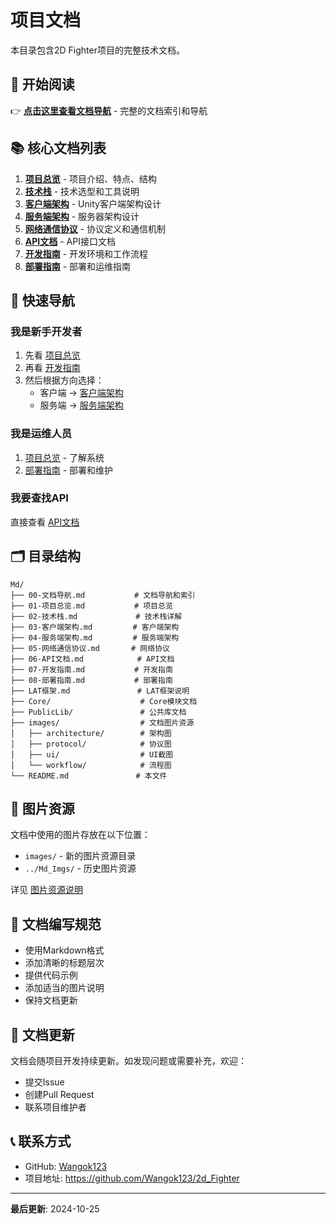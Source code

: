# 项目文档

本目录包含2D Fighter项目的完整技术文档。

## 📖 开始阅读

👉 **[点击这里查看文档导航](./00-文档导航.md)** - 完整的文档索引和导航

## 📚 核心文档列表

1. **[项目总览](./01-项目总览.md)** - 项目介绍、特点、结构
2. **[技术栈](./02-技术栈.md)** - 技术选型和工具说明
3. **[客户端架构](./03-客户端架构.md)** - Unity客户端架构设计
4. **[服务端架构](./04-服务端架构.md)** - 服务器架构设计
5. **[网络通信协议](./05-网络通信协议.md)** - 协议定义和通信机制
6. **[API文档](./06-API文档.md)** - API接口文档
7. **[开发指南](./07-开发指南.md)** - 开发环境和工作流程
8. **[部署指南](./08-部署指南.md)** - 部署和运维指南

## 🎯 快速导航

### 我是新手开发者
1. 先看 [项目总览](./01-项目总览.md)
2. 再看 [开发指南](./07-开发指南.md)
3. 然后根据方向选择：
   - 客户端 → [客户端架构](./03-客户端架构.md)
   - 服务端 → [服务端架构](./04-服务端架构.md)

### 我是运维人员
1. [项目总览](./01-项目总览.md) - 了解系统
2. [部署指南](./08-部署指南.md) - 部署和维护

### 我要查找API
直接查看 [API文档](./06-API文档.md)

## 🗂️ 目录结构

```
Md/
├── 00-文档导航.md           # 文档导航和索引
├── 01-项目总览.md           # 项目总览
├── 02-技术栈.md             # 技术栈详解
├── 03-客户端架构.md         # 客户端架构
├── 04-服务端架构.md         # 服务端架构
├── 05-网络通信协议.md       # 网络协议
├── 06-API文档.md            # API文档
├── 07-开发指南.md           # 开发指南
├── 08-部署指南.md           # 部署指南
├── LAT框架.md               # LAT框架说明
├── Core/                    # Core模块文档
├── PublicLib/               # 公共库文档
├── images/                  # 文档图片资源
│   ├── architecture/        # 架构图
│   ├── protocol/            # 协议图
│   ├── ui/                  # UI截图
│   └── workflow/            # 流程图
└── README.md               # 本文件
```

## 🎨 图片资源

文档中使用的图片存放在以下位置：
- `images/` - 新的图片资源目录
- `../Md_Imgs/` - 历史图片资源

详见 [图片资源说明](./images/README.md)

## 📝 文档编写规范

- 使用Markdown格式
- 添加清晰的标题层次
- 提供代码示例
- 添加适当的图片说明
- 保持文档更新

## 🔄 文档更新

文档会随项目开发持续更新。如发现问题或需要补充，欢迎：
- 提交Issue
- 创建Pull Request
- 联系项目维护者

## 📞 联系方式

- GitHub: [Wangok123](https://github.com/Wangok123)
- 项目地址: https://github.com/Wangok123/2d_Fighter

---

**最后更新**: 2024-10-25

